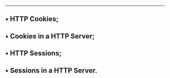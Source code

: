 --------------------
• HTTP Cookies;
------------------------------
• Cookies in a HTTP Server;
-------------------------------
• HTTP Sessions;
--------------------------------
• Sessions in a HTTP Server.
-------------------------------
